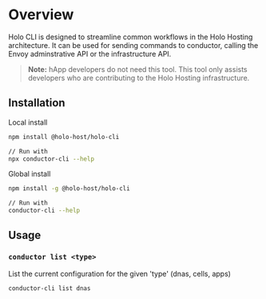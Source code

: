 
# Overview

Holo CLI is designed to streamline common workflows in the Holo Hosting architecture.  It can be
used for sending commands to conductor, calling the Envoy adminstrative API or the infrastructure
API.

> **Note:** hApp developers do not need this tool.  This tool only assists developers who are
> contributing to the Holo Hosting infrastructure.

## Installation

Local install
``` bash
npm install @holo-host/holo-cli

// Run with
npx conductor-cli --help
```

Global install
``` bash
npm install -g @holo-host/holo-cli

// Run with
conductor-cli --help
```

## Usage

### `conductor list <type>`
List the current configuration for the given 'type' (dnas, cells, apps)

``` bash
conductor-cli list dnas
```
